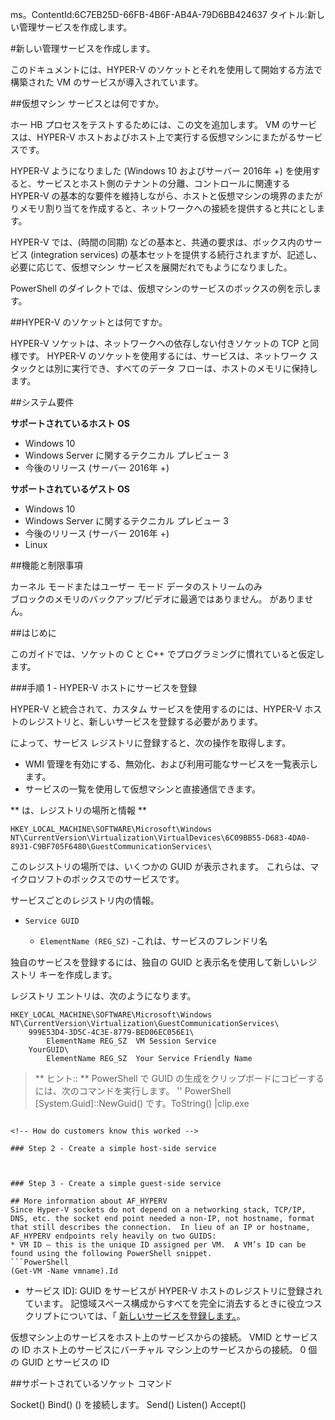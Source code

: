 ms。ContentId:6C7EB25D-66FB-4B6F-AB4A-79D6BB424637
タイトル:新しい管理サービスを作成します。

#新しい管理サービスを作成します。

このドキュメントには、HYPER-V のソケットとそれを使用して開始する方法で構築された VM のサービスが導入されています。

##仮想マシン サービスとは何ですか。

ホー HB プロセスをテストするためには、この文を追加します。
VM のサービスは、HYPER-V ホストおよびホスト上で実行する仮想マシンにまたがるサービスです。

HYPER-V ようになりました (Windows 10 およびサーバー 2016年 +) を使用すると、サービスとホスト側のテナントの分離、コントロールに関連する HYPER-V の基本的な要件を維持しながら、ホストと仮想マシンの境界のまたがりメモリ割り当てを作成すると、ネットワークへの接続を提供すると共にとします。

HYPER-V では、(時間の同期) などの基本と、共通の要求は、ボックス内のサービス (integration services) の基本セットを提供する続行されますが、記述し、必要に応じて、仮想マシン サービスを展開だれでもようになりました。

PowerShell のダイレクトでは、仮想マシンのサービスのボックスの例を示します。

##HYPER-V のソケットとは何ですか。

HYPER-V ソケットは、ネットワークへの依存しない付きソケットの TCP と同様です。
HYPER-V のソケットを使用するには、サービスは、ネットワーク スタックとは別に実行でき、すべてのデータ フローは、ホストのメモリに保持します。

##システム要件

**サポートされているホスト OS**

*   Windows 10
*   Windows Server に関するテクニカル プレビュー 3
*   今後のリリース (サーバー 2016年 +)

**サポートされているゲスト OS**

*   Windows 10
*   Windows Server に関するテクニカル プレビュー 3
*   今後のリリース (サーバー 2016年 +)
*   Linux

##機能と制限事項

カーネル モードまたはユーザー モード
データのストリームのみ  
ブロックのメモリのバックアップ/ビデオに最適ではありません。 がありません。  

##はじめに

このガイドでは、ソケットの C と C++ でプログラミングに慣れていると仮定します。

###手順 1 - HYPER-V ホストにサービスを登録

HYPER-V と統合されて、カスタム サービスを使用するのには、HYPER-V ホストのレジストリと、新しいサービスを登録する必要があります。

によって、サービス レジストリに登録すると、次の操作を取得します。

*   WMI 管理を有効にする、無効化、および利用可能なサービスを一覧表示します。
*   サービスの一覧を使用して仮想マシンと直接通信できます。

** は、レジストリの場所と情報 **


```
HKEY_LOCAL_MACHINE\SOFTWARE\Microsoft\Windows NT\CurrentVersion\Virtualization\VirtualDevices\6C09BB55-D683-4DA0-8931-C9BF705F6480\GuestCommunicationServices\

```

このレジストリの場所では、いくつかの GUID が表示されます。
これらは、マイクロソフトのボックスでのサービスです。

サービスごとのレジストリ内の情報。

*   `Service GUID`
    
    *   `ElementName (REG_SZ)` -これは、サービスのフレンドリ名

独自のサービスを登録するには、独自の GUID と表示名を使用して新しいレジストリ キーを作成します。

レジストリ エントリは、次のようになります。


```
HKEY_LOCAL_MACHINE\SOFTWARE\Microsoft\Windows NT\CurrentVersion\Virtualization\GuestCommunicationServices\
    999E53D4-3D5C-4C3E-8779-BED06EC056E1\
        ElementName REG_SZ  VM Session Service
    YourGUID\
        ElementName REG_SZ  Your Service Friendly Name

```


> ** ヒント:: **  PowerShell で GUID の生成をクリップボードにコピーするには、次のコマンドを実行します。
> '' PowerShell
> [System.Guid]::NewGuid() です。ToString() |clip.exe
> 


```

<!-- How do customers know this worked -->

### Step 2 - Create a simple host-side service



### Step 3 - Create a simple guest-side service

## More information about AF_HYPERV
Since Hyper-V sockets do not depend on a networking stack, TCP/IP, DNS, etc. the socket end point needed a non-IP, not hostname, format that still describes the connection.  In lieu of an IP or hostname, AF_HYPERV endpoints rely heavily on two GUIDS:  
* VM ID – this is the unique ID assigned per VM.  A VM’s ID can be found using the following PowerShell snippet.
```PowerShell
(Get-VM -Name vmname).Id

```

*   サービス ID]: GUID をサービスが HYPER-V ホストのレジストリに登録されています。
    記憶域スペース構成からすべてを完全に消去するときに役立つスクリプトについては、「 [新しいサービスを登録します。](#GettingStarted)。

仮想マシン上のサービスをホスト上のサービスからの接続。
VMID とサービスの ID
ホスト上のサービスにバーチャル マシン上のサービスからの接続。
0 個の GUID とサービスの ID

##サポートされているソケット コマンド

Socket()
Bind()
() を接続します。
Send()
Listen()
Accept()


